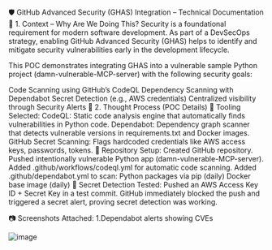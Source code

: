 🛡️ GitHub Advanced Security (GHAS) Integration – Technical Documentation
📌 1. Context – Why Are We Doing This?
Security is a foundational requirement for modern software development. As part of a DevSecOps strategy, enabling GitHub Advanced Security (GHAS) helps to identify and mitigate security vulnerabilities early in the development lifecycle.

This POC demonstrates integrating GHAS into a vulnerable sample Python project (damn-vulnerable-MCP-server) with the following security goals:

Code Scanning using GitHub’s CodeQL
Dependency Scanning with Dependabot
Secret Detection (e.g., AWS credentials)
Centralized visibility through Security Alerts
🔬 2. Thought Process (POC Details)
🔧 Tooling Selected:
CodeQL: Static code analysis engine that automatically finds vulnerabilities in Python code.
Dependabot: Dependency graph scanner that detects vulnerable versions in requirements.txt and Docker images.
GitHub Secret Scanning: Flags hardcoded credentials like AWS access keys, passwords, tokens.
🧪 Repository Setup:
Created GitHub repository.
Pushed intentionally vulnerable Python app (damn-vulnerable-MCP-server).
Added .github/workflows/codeql.yml for automatic code scanning.
Added .github/dependabot.yml to scan:
Python packages via pip (daily)
Docker base image (daily)
🪪 Secret Detection Tested:
Pushed an AWS Access Key ID + Secret Key in a test commit.
GitHub immediately blocked the push and triggered a secret alert, proving secret detection was working.

📷 Screenshots Attached:
1.Dependabot alerts showing CVEs

![image](https://github.com/user-attachments/assets/83ab4a19-98ce-4cc1-a28c-3e58ceb2bf3d)


